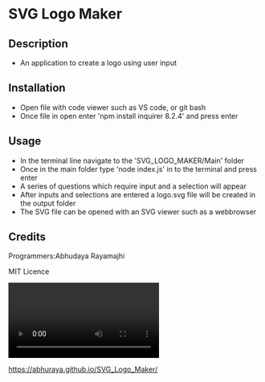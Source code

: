 # SVG Logo Maker

## Description

- An application to create a logo using user input

## Installation

- Open file with code viewer such as VS code, or git bash
- Once file in open enter 'npm install inquirer 8.2.4' and press enter

## Usage

- In the terminal line navigate to the 'SVG_LOGO_MAKER/Main' folder
- Once in the main folder type 'node index.js' in to the terminal and press enter
- A series of questions which require input and a selection will appear
- After inputs and selections are entered a logo.svg file will be created in the output folder
- The SVG file can be opened with an SVG viewer such as a webbrowser


## Credits

Programmers:Abhudaya Rayamajhi

MIT Licence

<video controls src="Assets/SVG Logo Maker.mp4" title="SVG_Logo_Maker"></video>

https://abhuraya.github.io/SVG_Logo_Maker/